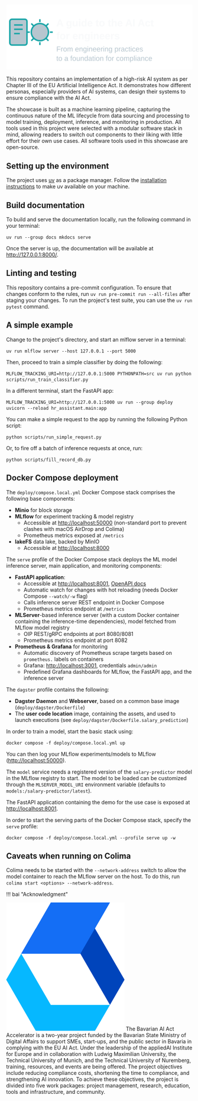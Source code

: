 <picture>
  <source media="(prefers-color-scheme: dark)" srcset="docs/_images/logos/ai-compliance-guide-simple.svg">
  <img src="docs/_images/logos/ai-compliance-guide-simple-dark.svg">
</picture>

This repository contains an implementation of a high-risk AI system as per Chapter III of the EU Artificial Intelligence Act.
It demonstrates how different personas, especially providers of AI systems, can design their systems to ensure compliance with the AI Act.

The showcase is built as a machine learning pipeline, capturing the continuous nature of the ML lifecycle from data sourcing and processing to model training, deployment, inference, and monitoring in production.
All tools used in this project were selected with a modular software stack in mind, allowing readers to switch out components to their liking with little effort for their own use cases.
All software tools used in this showcase are open-source.

## Setting up the environment

The project uses [uv](https://github.com/astral-sh/uv) as a package manager.
Follow the [installation instructions](https://docs.astral.sh/uv/getting-started/installation/) to make uv available on your machine.

## Build documentation

To build and serve the documentation locally, run the following command in your terminal:

```console
uv run --group docs mkdocs serve
```

Once the server is up, the documentation will be available at <http://127.0.0.1:8000/>.

## Linting and testing

This repository contains a pre-commit configuration.
To ensure that changes conform to the rules, run `uv run pre-commit run --all-files` after staging your changes.
To run the project's test suite, you can use the `uv run pytest` command.

## A simple example

Change to the project's directory, and start an mlflow server in a terminal:

```
uv run mlflow server --host 127.0.0.1 --port 5000
```

Then, proceed to train a simple classifier by doing the following:

```
MLFLOW_TRACKING_URI=http://127.0.0.1:5000 PYTHONPATH=src uv run python scripts/run_train_classifier.py
```

In a different terminal, start the FastAPI app:

```
MLFLOW_TRACKING_URI=http://127.0.0.1:5000 uv run --group deploy uvicorn --reload hr_assistant.main:app
```

You can make a simple request to the app by running the following Python script:

```
python scripts/run_simple_request.py
```

Or, to fire off a batch of inference requests at once, run:

```
python scripts/fill_record_db.py
```

## Docker Compose deployment

The `deploy/compose.local.yml` Docker Compose stack comprises the following base components:

- **Minio** for block storage
- **MLflow** for experiment tracking & model registry
  - Accessible at <http://localhost:50000> (non-standard port to prevent clashes with macOS AirDrop and Colima)
  - Prometheus metrics exposed at `/metrics`
- **lakeFS** data lake, backed by MinIO
  - Accessible at <http://localhost:8000>

The `serve` profile of the Docker Compose stack deploys the ML model inference server, main application, and monitoring components:

- **FastAPI application**:
  - Accessible at <http://localhost:8001>, [OpenAPI docs](http://localhost:8001/docs)
  - Automatic watch for changes with hot reloading (needs Docker Compose `--watch/-w` flag)
  - Calls inference server REST endpoint in Docker Compose
  - Prometheus metrics endpoint at `/metrics`
- **MLServer**-based inference server (with a custom Docker container containing the inference-time dependencies), model fetched from MLflow model registry
  - OIP REST/gRPC endpoints at port 8080/8081
  - Prometheus metrics endpoint at port 8082
- **Prometheus & Grafana** for monitoring
  - Automatic discovery of Prometheus scrape targets based on `prometheus.` labels on containers
  - Grafana: <http://localhost:3001>, credentials `admin/admin`
  - Predefined Grafana dashboards for MLflow, the FastAPI app, and the inference server

The `dagster` profile contains the following:

- **Dagster Daemon** and **Webserver**, based on a common base image (`deploy/dagster/Dockerfile`)
- The **user code location** image, containing the assets, and used to launch executions (see `deploy/dagster/Dockerfile.salary_prediction`)

In order to train a model, start the basic stack using:

```
docker compose -f deploy/compose.local.yml up
```

You can then log your MLflow experiments/models to MLflow (<http://localhost:50000>).

The `model` service needs a registered version of the `salary-predictor` model in the MLflow registry to start.
The model to be loaded can be customized through the `MLSERVER_MODEL_URI` environment variable (defaults to `models:/salary-predictor/latest`).

The FastAPI application containing the demo for the use case is exposed at <http://localhost:8001>.

In order to start the serving parts of the Docker Compose stack, specify the `serve` profile:

```
docker compose -f deploy/compose.local.yml --profile serve up -w
```

## Caveats when running on Colima

Colima needs to be started with the `--network-address` switch to allow the model container to reach the MLflow server on the host.
To do this, run `colima start <options> --network-address`.

!!! bai "Acknowledgment"
    <div class="float-container">
    <img src="docs/_images/logos/baiaa-icon.svg" alt="BAIAA Logo" class="float-left-image">
    The Bavarian AI Act Accelerator is a two-year project funded by the Bavarian State Ministry of Digital Affairs to support SMEs, start-ups, and the public sector in Bavaria in complying with the EU AI Act. Under the leadership of the appliedAI Institute for Europe and in collaboration with Ludwig Maximilian University, the Technical University of Munich, and the Technical University of Nuremberg, training, resources, and events are being offered. The project objectives include reducing compliance costs, shortening the time to compliance, and strengthening AI innovation. To achieve these objectives, the project is divided into five work packages: project management, research, education, tools and infrastructure, and community.
    </div>
